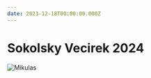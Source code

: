 ```yaml
---
date: 2023-12-18T00:00:00.000Z
---
```


# Sokolsky Vecirek 2024

![Mikulas](https://assets.caisy.io/assets/1df73ba3-d8c2-420d-9dbc-cffaee0b6f4d/22f9307d-33c2-4599-b40e-6a77e737cc6c/2ca0c0a5-0538-4508-a1eb-5cbc65b062a8/20231207173416.jpg?original)
